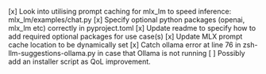 [x] Look into utilising prompt caching for mlx_lm to speed inference: mlx_lm/examples/chat.py
[x] Specify optional python packages (openai, mlx_lm etc) correctly in pyproject.toml
[x] Update readme to specify how to add required optional packages for use case(s)
[x] Update MLX prompt cache location to be dynamically set
[x] Catch ollama error at line 76 in zsh-llm-suggestions-ollama.py in case that Ollama is not running
[ ] Possibly add an installer script as QoL improvement.